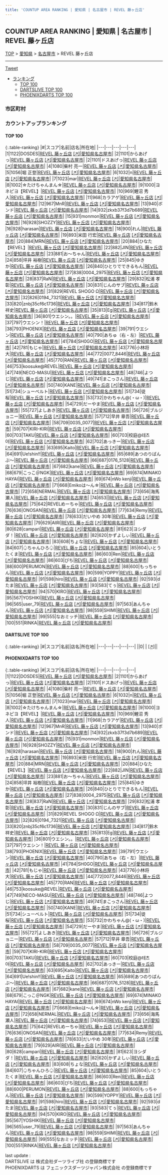 ```yaml
---
title: 'COUNTUP AREA RANKING | 愛知県 | 名古屋市 | REVEL 藤ヶ丘店'
---
```

## COUNTUP AREA RANKING | 愛知県 | 名古屋市 | REVEL 藤ヶ丘店

[TOP](/darts/rank/) > [愛知県](/darts/rank/愛知県/) > [名古屋市](/darts/rank/愛知県/名古屋市/) > REVEL 藤ヶ丘店

___

<a href="https://twitter.com/share?ref_src=twsrc%5Etfw" data-text="COUNTUP AREA RANKING | 愛知県名古屋市REVEL 藤ヶ丘店" class="twitter-share-button" data-hashtags="DARTSLIVE,PHOENIXDARTS,darts,ダーツ" data-show-count="false">Tweet</a>

* [ランキング](#カウントアップランキング)
    * [TOP 100](#top-100)
    * [DARTSLIVE TOP 100](#dartslive-top-100)
    * [PHOENIXDARTS TOP 100](#phoenixdarts-top-100)

### 市区町村

<ul>

</ul>

### カウントアップランキング

#### TOP 100



{:.table-ranking}
|#|スコア|名前|店名|所在地|
|---|---|---|---|---|
|1|1122|<span class="rank-name-pd">DOSDES</span>|<a href="/darts/rank/shops/7881.html">REVEL 藤ヶ丘店</a> <a href="https://vs.phoenixdarts.com/jp/shop/shopDetailInfo/s_7881?s_seq=7881">[↗]</a>|<a href="/darts/rank/愛知県/名古屋市">愛知県名古屋市</a>|
|2|1101|<span class="rank-name-pd">からあげっ</span>|<a href="/darts/rank/shops/7881.html">REVEL 藤ヶ丘店</a> <a href="https://vs.phoenixdarts.com/jp/shop/shopDetailInfo/s_7881?s_seq=7881">[↗]</a>|<a href="/darts/rank/愛知県/名古屋市">愛知県名古屋市</a>|
|2|1101|<span class="rank-name-pd">ドスあげっ</span>|<a href="/darts/rank/shops/7881.html">REVEL 藤ヶ丘店</a> <a href="https://vs.phoenixdarts.com/jp/shop/shopDetailInfo/s_7881?s_seq=7881">[↗]</a>|<a href="/darts/rank/愛知県/名古屋市">愛知県名古屋市</a>|
|4|1080|<span class="rank-name-pd"><span class="pro-icon-pd"></span>柴村 亮一</span>|<a href="/darts/rank/shops/7881.html">REVEL 藤ヶ丘店</a> <a href="https://vs.phoenixdarts.com/jp/shop/shopDetailInfo/s_7881?s_seq=7881">[↗]</a>|<a href="/darts/rank/愛知県/名古屋市">愛知県名古屋市</a>|
|5|1056|<span class="rank-name-pd"><span class="pro-icon-pd"></span>堀 正登</span>|<a href="/darts/rank/shops/7881.html">REVEL 藤ヶ丘店</a> <a href="https://vs.phoenixdarts.com/jp/shop/shopDetailInfo/s_7881?s_seq=7881">[↗]</a>|<a href="/darts/rank/愛知県/名古屋市">愛知県名古屋市</a>|
|6|1032|<span class="rank-name-pd">n</span>|<a href="/darts/rank/shops/7881.html">REVEL 藤ヶ丘店</a> <a href="https://vs.phoenixdarts.com/jp/shop/shopDetailInfo/s_7881?s_seq=7881">[↗]</a>|<a href="/darts/rank/愛知県/名古屋市">愛知県名古屋市</a>|
|7|1023|<span class="rank-name-pd">mar</span>|<a href="/darts/rank/shops/7881.html">REVEL 藤ヶ丘店</a> <a href="https://vs.phoenixdarts.com/jp/shop/shopDetailInfo/s_7881?s_seq=7881">[↗]</a>|<a href="/darts/rank/愛知県/名古屋市">愛知県名古屋市</a>|
|8|1002|<span class="rank-name-pd">☆たけちゃんまん☆</span>|<a href="/darts/rank/shops/7881.html">REVEL 藤ヶ丘店</a> <a href="https://vs.phoenixdarts.com/jp/shop/shopDetailInfo/s_7881?s_seq=7881">[↗]</a>|<a href="/darts/rank/愛知県/名古屋市">愛知県名古屋市</a>|
|9|1000|<span class="rank-name-pd">ヨネピヨ【REVEL】</span>|<a href="/darts/rank/shops/7881.html">REVEL 藤ヶ丘店</a> <a href="https://vs.phoenixdarts.com/jp/shop/shopDetailInfo/s_7881?s_seq=7881">[↗]</a>|<a href="/darts/rank/愛知県/名古屋市">愛知県名古屋市</a>|
|10|969|<span class="rank-name-pd">鯉沼 秀人</span>|<a href="/darts/rank/shops/7881.html">REVEL 藤ヶ丘店</a> <a href="https://vs.phoenixdarts.com/jp/shop/shopDetailInfo/s_7881?s_seq=7881">[↗]</a>|<a href="/darts/rank/愛知県/名古屋市">愛知県名古屋市</a>|
|11|968|<span class="rank-name-pd">カラアゲ</span>|<a href="/darts/rank/shops/7881.html">REVEL 藤ヶ丘店</a> <a href="https://vs.phoenixdarts.com/jp/shop/shopDetailInfo/s_7881?s_seq=7881">[↗]</a>|<a href="/darts/rank/愛知県/名古屋市">愛知県名古屋市</a>|
|12|967|<span class="rank-name-pd">MnR</span>|<a href="/darts/rank/shops/7881.html">REVEL 藤ヶ丘店</a> <a href="https://vs.phoenixdarts.com/jp/shop/shopDetailInfo/s_7881?s_seq=7881">[↗]</a>|<a href="/darts/rank/愛知県/名古屋市">愛知県名古屋市</a>|
|13|940|<span class="rank-name-pd">ボンド</span>|<a href="/darts/rank/shops/7881.html">REVEL 藤ヶ丘店</a> <a href="https://vs.phoenixdarts.com/jp/shop/shopDetailInfo/s_7881?s_seq=7881">[↗]</a>|<a href="/darts/rank/愛知県/名古屋市">愛知県名古屋市</a>|
|14|932|<span class="rank-name-pd">zkxb37f3d7b689</span>|<a href="/darts/rank/shops/7881.html">REVEL 藤ヶ丘店</a> <a href="https://vs.phoenixdarts.com/jp/shop/shopDetailInfo/s_7881?s_seq=7881">[↗]</a>|<a href="/darts/rank/愛知県/名古屋市">愛知県名古屋市</a>|
|15|931|<span class="rank-name-pd">monmon</span>|<a href="/darts/rank/shops/7881.html">REVEL 藤ヶ丘店</a> <a href="https://vs.phoenixdarts.com/jp/shop/shopDetailInfo/s_7881?s_seq=7881">[↗]</a>|<a href="/darts/rank/愛知県/名古屋市">愛知県名古屋市</a>|
|16|928|<span class="rank-name-pd">SHOZZY</span>|<a href="/darts/rank/shops/7881.html">REVEL 藤ヶ丘店</a> <a href="https://vs.phoenixdarts.com/jp/shop/shopDetailInfo/s_7881?s_seq=7881">[↗]</a>|<a href="/darts/rank/愛知県/名古屋市">愛知県名古屋市</a>|
|16|928|<span class="rank-name-pd">harasan</span>|<a href="/darts/rank/shops/7881.html">REVEL 藤ヶ丘店</a> <a href="https://vs.phoenixdarts.com/jp/shop/shopDetailInfo/s_7881?s_seq=7881">[↗]</a>|<a href="/darts/rank/愛知県/名古屋市">愛知県名古屋市</a>|
|18|900|<span class="rank-name-pd">れん</span>|<a href="/darts/rank/shops/7881.html">REVEL 藤ヶ丘店</a> <a href="https://vs.phoenixdarts.com/jp/shop/shopDetailInfo/s_7881?s_seq=7881">[↗]</a>|<a href="/darts/rank/愛知県/名古屋市">愛知県名古屋市</a>|
|19|893|<span class="rank-name-pd"><span class="pro-icon-pd"></span>米田 行宏</span>|<a href="/darts/rank/shops/7881.html">REVEL 藤ヶ丘店</a> <a href="https://vs.phoenixdarts.com/jp/shop/shopDetailInfo/s_7881?s_seq=7881">[↗]</a>|<a href="/darts/rank/愛知県/名古屋市">愛知県名古屋市</a>|
|20|884|<span class="rank-name-pd">MRN</span>|<a href="/darts/rank/shops/7881.html">REVEL 藤ヶ丘店</a> <a href="https://vs.phoenixdarts.com/jp/shop/shopDetailInfo/s_7881?s_seq=7881">[↗]</a>|<a href="/darts/rank/愛知県/名古屋市">愛知県名古屋市</a>|
|20|884|<span class="rank-name-pd">ひなた【REVEL】</span>|<a href="/darts/rank/shops/7881.html">REVEL 藤ヶ丘店</a> <a href="https://vs.phoenixdarts.com/jp/shop/shopDetailInfo/s_7881?s_seq=7881">[↗]</a>|<a href="/darts/rank/愛知県/名古屋市">愛知県名古屋市</a>|
|22|882|<span class="rank-name-pd">JIN</span>|<a href="/darts/rank/shops/7881.html">REVEL 藤ヶ丘店</a> <a href="https://vs.phoenixdarts.com/jp/shop/shopDetailInfo/s_7881?s_seq=7881">[↗]</a>|<a href="/darts/rank/愛知県/名古屋市">愛知県名古屋市</a>|
|23|881|<span class="rank-name-pd">お～ちゃん</span>|<a href="/darts/rank/shops/7881.html">REVEL 藤ヶ丘店</a> <a href="https://vs.phoenixdarts.com/jp/shop/shopDetailInfo/s_7881?s_seq=7881">[↗]</a>|<a href="/darts/rank/愛知県/名古屋市">愛知県名古屋市</a>|
|24|858|<span class="rank-name-pd"><span class="pro-icon-pd"></span>坪井 裕樹</span>|<a href="/darts/rank/shops/7881.html">REVEL 藤ヶ丘店</a> <a href="https://vs.phoenixdarts.com/jp/shop/shopDetailInfo/s_7881?s_seq=7881">[↗]</a>|<a href="/darts/rank/愛知県/名古屋市">愛知県名古屋市</a>|
|25|845|<span class="rank-name-pd">ゆきか</span>|<a href="/darts/rank/shops/7881.html">REVEL 藤ヶ丘店</a> <a href="https://vs.phoenixdarts.com/jp/shop/shopDetailInfo/s_7881?s_seq=7881">[↗]</a>|<a href="/darts/rank/愛知県/名古屋市">愛知県名古屋市</a>|
|26|840|<span class="rank-name-pd">ひとりでできるもん</span>|<a href="/darts/rank/shops/7881.html">REVEL 藤ヶ丘店</a> <a href="https://vs.phoenixdarts.com/jp/shop/shopDetailInfo/s_7881?s_seq=7881">[↗]</a>|<a href="/darts/rank/愛知県/名古屋市">愛知県名古屋市</a>|
|27|838|<span class="rank-name-pd">0004_2975</span>|<a href="/darts/rank/shops/7881.html">REVEL 藤ヶ丘店</a> <a href="https://vs.phoenixdarts.com/jp/shop/shopDetailInfo/s_7881?s_seq=7881">[↗]</a>|<a href="/darts/rank/愛知県/名古屋市">愛知県名古屋市</a>|
|28|837|<span class="rank-name-pd">RaN</span>|<a href="/darts/rank/shops/7881.html">REVEL 藤ヶ丘店</a> <a href="https://vs.phoenixdarts.com/jp/shop/shopDetailInfo/s_7881?s_seq=7881">[↗]</a>|<a href="/darts/rank/愛知県/名古屋市">愛知県名古屋市</a>|
|29|832|<span class="rank-name-pd"><span class="pro-icon-pd"></span>松浦 孝彰</span>|<a href="/darts/rank/shops/7881.html">REVEL 藤ヶ丘店</a> <a href="https://vs.phoenixdarts.com/jp/shop/shopDetailInfo/s_7881?s_seq=7881">[↗]</a>|<a href="/darts/rank/愛知県/名古屋市">愛知県名古屋市</a>|
|30|831|<span class="rank-name-pd">じんのサブ</span>|<a href="/darts/rank/shops/7881.html">REVEL 藤ヶ丘店</a> <a href="https://vs.phoenixdarts.com/jp/shop/shopDetailInfo/s_7881?s_seq=7881">[↗]</a>|<a href="/darts/rank/愛知県/名古屋市">愛知県名古屋市</a>|
|31|829|<span class="rank-name-pd">REVEL SHOGO Ω</span>|<a href="/darts/rank/shops/7881.html">REVEL 藤ヶ丘店</a> <a href="https://vs.phoenixdarts.com/jp/shop/shopDetailInfo/s_7881?s_seq=7881">[↗]</a>|<a href="/darts/rank/愛知県/名古屋市">愛知県名古屋市</a>|
|32|826|<span class="rank-name-pd">0194_7321</span>|<a href="/darts/rank/shops/7881.html">REVEL 藤ヶ丘店</a> <a href="https://vs.phoenixdarts.com/jp/shop/shopDetailInfo/s_7881?s_seq=7881">[↗]</a>|<a href="/darts/rank/愛知県/名古屋市">愛知県名古屋市</a>|
|33|820|<span class="rank-name-pd">znbj35cf6c1736</span>|<a href="/darts/rank/shops/7881.html">REVEL 藤ヶ丘店</a> <a href="https://vs.phoenixdarts.com/jp/shop/shopDetailInfo/s_7881?s_seq=7881">[↗]</a>|<a href="/darts/rank/愛知県/名古屋市">愛知県名古屋市</a>|
|34|817|<span class="rank-name-pd"><span class="pro-icon-pd"></span>鈴木 祥史</span>|<a href="/darts/rank/shops/7881.html">REVEL 藤ヶ丘店</a> <a href="https://vs.phoenixdarts.com/jp/shop/shopDetailInfo/s_7881?s_seq=7881">[↗]</a>|<a href="/darts/rank/愛知県/名古屋市">愛知県名古屋市</a>|
|35|813|<span class="rank-name-pd">Eg</span>|<a href="/darts/rank/shops/7881.html">REVEL 藤ヶ丘店</a> <a href="https://vs.phoenixdarts.com/jp/shop/shopDetailInfo/s_7881?s_seq=7881">[↗]</a>|<a href="/darts/rank/愛知県/名古屋市">愛知県名古屋市</a>|
|36|801|<span class="rank-name-pd">ウエシン。。</span>|<a href="/darts/rank/shops/7881.html">REVEL 藤ヶ丘店</a> <a href="https://vs.phoenixdarts.com/jp/shop/shopDetailInfo/s_7881?s_seq=7881">[↗]</a>|<a href="/darts/rank/愛知県/名古屋市">愛知県名古屋市</a>|
|37|797|<span class="rank-name-pd">ウエシン！</span>|<a href="/darts/rank/shops/7881.html">REVEL 藤ヶ丘店</a> <a href="https://vs.phoenixdarts.com/jp/shop/shopDetailInfo/s_7881?s_seq=7881">[↗]</a>|<a href="/darts/rank/愛知県/名古屋市">愛知県名古屋市</a>|
|38|793|<span class="rank-name-pd">PHOENIX</span>|<a href="/darts/rank/shops/7881.html">REVEL 藤ヶ丘店</a> <a href="https://vs.phoenixdarts.com/jp/shop/shopDetailInfo/s_7881?s_seq=7881">[↗]</a>|<a href="/darts/rank/愛知県/名古屋市">愛知県名古屋市</a>|
|39|791|<span class="rank-name-pd">ウエシン</span>|<a href="/darts/rank/shops/7881.html">REVEL 藤ヶ丘店</a> <a href="https://vs.phoenixdarts.com/jp/shop/shopDetailInfo/s_7881?s_seq=7881">[↗]</a>|<a href="/darts/rank/愛知県/名古屋市">愛知県名古屋市</a>|
|40|790|<span class="rank-name-pd">あちゅ（右・左）</span>|<a href="/darts/rank/shops/7881.html">REVEL 藤ヶ丘店</a> <a href="https://vs.phoenixdarts.com/jp/shop/shopDetailInfo/s_7881?s_seq=7881">[↗]</a>|<a href="/darts/rank/愛知県/名古屋市">愛知県名古屋市</a>|
|41|784|<span class="rank-name-pd">SH0GO</span>|<a href="/darts/rank/shops/7881.html">REVEL 藤ヶ丘店</a> <a href="https://vs.phoenixdarts.com/jp/shop/shopDetailInfo/s_7881?s_seq=7881">[↗]</a>|<a href="/darts/rank/愛知県/名古屋市">愛知県名古屋市</a>|
|42|781|<span class="rank-name-pd">もじゃ</span>|<a href="/darts/rank/shops/7881.html">REVEL 藤ヶ丘店</a> <a href="https://vs.phoenixdarts.com/jp/shop/shopDetailInfo/s_7881?s_seq=7881">[↗]</a>|<a href="/darts/rank/愛知県/名古屋市">愛知県名古屋市</a>|
|43|776|<span class="rank-name-pd">小林将大</span>|<a href="/darts/rank/shops/7881.html">REVEL 藤ヶ丘店</a> <a href="https://vs.phoenixdarts.com/jp/shop/shopDetailInfo/s_7881?s_seq=7881">[↗]</a>|<a href="/darts/rank/愛知県/名古屋市">愛知県名古屋市</a>|
|44|772|<span class="rank-name-pd">0077_8446</span>|<a href="/darts/rank/shops/7881.html">REVEL 藤ヶ丘店</a> <a href="https://vs.phoenixdarts.com/jp/shop/shopDetailInfo/s_7881?s_seq=7881">[↗]</a>|<a href="/darts/rank/愛知県/名古屋市">愛知県名古屋市</a>|
|45|770|<span class="rank-name-pd">RAN</span>|<a href="/darts/rank/shops/7881.html">REVEL 藤ヶ丘店</a> <a href="https://vs.phoenixdarts.com/jp/shop/shopDetailInfo/s_7881?s_seq=7881">[↗]</a>|<a href="/darts/rank/愛知県/名古屋市">愛知県名古屋市</a>|
|46|753|<span class="rank-name-pd">koosuke@REVEL</span>|<a href="/darts/rank/shops/7881.html">REVEL 藤ヶ丘店</a> <a href="https://vs.phoenixdarts.com/jp/shop/shopDetailInfo/s_7881?s_seq=7881">[↗]</a>|<a href="/darts/rank/愛知県/名古屋市">愛知県名古屋市</a>|
|47|749|<span class="rank-name-pd">NECO-MASU</span>|<a href="/darts/rank/shops/7881.html">REVEL 藤ヶ丘店</a> <a href="https://vs.phoenixdarts.com/jp/shop/shopDetailInfo/s_7881?s_seq=7881">[↗]</a>|<a href="/darts/rank/愛知県/名古屋市">愛知県名古屋市</a>|
|48|746|<span class="rank-name-pd">よつじ</span>|<a href="/darts/rank/shops/7881.html">REVEL 藤ヶ丘店</a> <a href="https://vs.phoenixdarts.com/jp/shop/shopDetailInfo/s_7881?s_seq=7881">[↗]</a>|<a href="/darts/rank/愛知県/名古屋市">愛知県名古屋市</a>|
|49|741|<span class="rank-name-pd">まこっさん</span>|<a href="/darts/rank/shops/7881.html">REVEL 藤ヶ丘店</a> <a href="https://vs.phoenixdarts.com/jp/shop/shopDetailInfo/s_7881?s_seq=7881">[↗]</a>|<a href="/darts/rank/愛知県/名古屋市">愛知県名古屋市</a>|
|50|740|<span class="rank-name-pd">KANE</span>|<a href="/darts/rank/shops/7881.html">REVEL 藤ヶ丘店</a> <a href="https://vs.phoenixdarts.com/jp/shop/shopDetailInfo/s_7881?s_seq=7881">[↗]</a>|<a href="/darts/rank/愛知県/名古屋市">愛知県名古屋市</a>|
|51|734|<span class="rank-name-pd">シューベルト</span>|<a href="/darts/rank/shops/7881.html">REVEL 藤ヶ丘店</a> <a href="https://vs.phoenixdarts.com/jp/shop/shopDetailInfo/s_7881?s_seq=7881">[↗]</a>|<a href="/darts/rank/愛知県/名古屋市">愛知県名古屋市</a>|
|51|734|<span class="rank-name-pd">徒桜</span>|<a href="/darts/rank/shops/7881.html">REVEL 藤ヶ丘店</a> <a href="https://vs.phoenixdarts.com/jp/shop/shopDetailInfo/s_7881?s_seq=7881">[↗]</a>|<a href="/darts/rank/愛知県/名古屋市">愛知県名古屋市</a>|
|53|732|<span class="rank-name-pd">かわちゃん@(・ω・)</span>|<a href="/darts/rank/shops/7881.html">REVEL 藤ヶ丘店</a> <a href="https://vs.phoenixdarts.com/jp/shop/shopDetailInfo/s_7881?s_seq=7881">[↗]</a>|<a href="/darts/rank/愛知県/名古屋市">愛知県名古屋市</a>|
|54|729|<span class="rank-name-pd">だーやま</span>|<a href="/darts/rank/shops/7881.html">REVEL 藤ヶ丘店</a> <a href="https://vs.phoenixdarts.com/jp/shop/shopDetailInfo/s_7881?s_seq=7881">[↗]</a>|<a href="/darts/rank/愛知県/名古屋市">愛知県名古屋市</a>|
|55|727|<span class="rank-name-pd">よしあき</span>|<a href="/darts/rank/shops/7881.html">REVEL 藤ヶ丘店</a> <a href="https://vs.phoenixdarts.com/jp/shop/shopDetailInfo/s_7881?s_seq=7881">[↗]</a>|<a href="/darts/rank/愛知県/名古屋市">愛知県名古屋市</a>|
|56|726|<span class="rank-name-pd">ブルジョニー</span>|<a href="/darts/rank/shops/7881.html">REVEL 藤ヶ丘店</a> <a href="https://vs.phoenixdarts.com/jp/shop/shopDetailInfo/s_7881?s_seq=7881">[↗]</a>|<a href="/darts/rank/愛知県/名古屋市">愛知県名古屋市</a>|
|57|712|<span class="rank-name-pd">早井 章吾</span>|<a href="/darts/rank/shops/7881.html">REVEL 藤ヶ丘店</a> <a href="https://vs.phoenixdarts.com/jp/shop/shopDetailInfo/s_7881?s_seq=7881">[↗]</a>|<a href="/darts/rank/愛知県/名古屋市">愛知県名古屋市</a>|
|58|709|<span class="rank-name-pd">0035_0077</span>|<a href="/darts/rank/shops/7881.html">REVEL 藤ヶ丘店</a> <a href="https://vs.phoenixdarts.com/jp/shop/shopDetailInfo/s_7881?s_seq=7881">[↗]</a>|<a href="/darts/rank/愛知県/名古屋市">愛知県名古屋市</a>|
|59|707|<span class="rank-name-pd">KIRI-KIRI</span>|<a href="/darts/rank/shops/7881.html">REVEL 藤ヶ丘店</a> <a href="https://vs.phoenixdarts.com/jp/shop/shopDetailInfo/s_7881?s_seq=7881">[↗]</a>|<a href="/darts/rank/愛知県/名古屋市">愛知県名古屋市</a>|
|60|703|<span class="rank-name-pd">TAKU</span>|<a href="/darts/rank/shops/7881.html">REVEL 藤ヶ丘店</a> <a href="https://vs.phoenixdarts.com/jp/shop/shopDetailInfo/s_7881?s_seq=7881">[↗]</a>|<a href="/darts/rank/愛知県/名古屋市">愛知県名古屋市</a>|
|60|703|<span class="rank-name-pd">校庭@테츠야</span>|<a href="/darts/rank/shops/7881.html">REVEL 藤ヶ丘店</a> <a href="https://vs.phoenixdarts.com/jp/shop/shopDetailInfo/s_7881?s_seq=7881">[↗]</a>|<a href="/darts/rank/愛知県/名古屋市">愛知県名古屋市</a>|
|62|702|<span class="rank-name-pd">あっきー</span>|<a href="/darts/rank/shops/7881.html">REVEL 藤ヶ丘店</a> <a href="https://vs.phoenixdarts.com/jp/shop/shopDetailInfo/s_7881?s_seq=7881">[↗]</a>|<a href="/darts/rank/愛知県/名古屋市">愛知県名古屋市</a>|
|63|695|<span class="rank-name-pd">Kaito</span>|<a href="/darts/rank/shops/7881.html">REVEL 藤ヶ丘店</a> <a href="https://vs.phoenixdarts.com/jp/shop/shopDetailInfo/s_7881?s_seq=7881">[↗]</a>|<a href="/darts/rank/愛知県/名古屋市">愛知県名古屋市</a>|
|64|691|<span class="rank-name-pd">Ue!shin!!</span>|<a href="/darts/rank/shops/7881.html">REVEL 藤ヶ丘店</a> <a href="https://vs.phoenixdarts.com/jp/shop/shopDetailInfo/s_7881?s_seq=7881">[↗]</a>|<a href="/darts/rank/愛知県/名古屋市">愛知県名古屋市</a>|
|65|689|<span class="rank-name-pd">あつのりばんぶ〜</span>|<a href="/darts/rank/shops/7881.html">REVEL 藤ヶ丘店</a> <a href="https://vs.phoenixdarts.com/jp/shop/shopDetailInfo/s_7881?s_seq=7881">[↗]</a>|<a href="/darts/rank/愛知県/名古屋市">愛知県名古屋市</a>|
|66|687|<span class="rank-name-pd">0176_5128</span>|<a href="/darts/rank/shops/7881.html">REVEL 藤ヶ丘店</a> <a href="https://vs.phoenixdarts.com/jp/shop/shopDetailInfo/s_7881?s_seq=7881">[↗]</a>|<a href="/darts/rank/愛知県/名古屋市">愛知県名古屋市</a>|
|67|682|<span class="rank-name-pd">kane</span>|<a href="/darts/rank/shops/7881.html">REVEL 藤ヶ丘店</a> <a href="https://vs.phoenixdarts.com/jp/shop/shopDetailInfo/s_7881?s_seq=7881">[↗]</a>|<a href="/darts/rank/愛知県/名古屋市">愛知県名古屋市</a>|
|68|679|<span class="rank-name-pd">こっこ＠NGK</span>|<a href="/darts/rank/shops/7881.html">REVEL 藤ヶ丘店</a> <a href="https://vs.phoenixdarts.com/jp/shop/shopDetailInfo/s_7881?s_seq=7881">[↗]</a>|<a href="/darts/rank/愛知県/名古屋市">愛知県名古屋市</a>|
|69|674|<span class="rank-name-pd">MINAKO HAYAI</span>|<a href="/darts/rank/shops/7881.html">REVEL 藤ヶ丘店</a> <a href="https://vs.phoenixdarts.com/jp/shop/shopDetailInfo/s_7881?s_seq=7881">[↗]</a>|<a href="/darts/rank/愛知県/名古屋市">愛知県名古屋市</a>|
|69|674|<span class="rank-name-pd">nWo kenji</span>|<a href="/darts/rank/shops/7881.html">REVEL 藤ヶ丘店</a> <a href="https://vs.phoenixdarts.com/jp/shop/shopDetailInfo/s_7881?s_seq=7881">[↗]</a>|<a href="/darts/rank/愛知県/名古屋市">愛知県名古屋市</a>|
|71|668|<span class="rank-name-pd">Emikoは～ん☆</span>|<a href="/darts/rank/shops/7881.html">REVEL 藤ヶ丘店</a> <a href="https://vs.phoenixdarts.com/jp/shop/shopDetailInfo/s_7881?s_seq=7881">[↗]</a>|<a href="/darts/rank/愛知県/名古屋市">愛知県名古屋市</a>|
|72|658|<span class="rank-name-pd">NERMAL</span>|<a href="/darts/rank/shops/7881.html">REVEL 藤ヶ丘店</a> <a href="https://vs.phoenixdarts.com/jp/shop/shopDetailInfo/s_7881?s_seq=7881">[↗]</a>|<a href="/darts/rank/愛知県/名古屋市">愛知県名古屋市</a>|
|73|656|<span class="rank-name-pd">海馬瀬人</span>|<a href="/darts/rank/shops/7881.html">REVEL 藤ヶ丘店</a> <a href="https://vs.phoenixdarts.com/jp/shop/shopDetailInfo/s_7881?s_seq=7881">[↗]</a>|<a href="/darts/rank/愛知県/名古屋市">愛知県名古屋市</a>|
|74|653|<span class="rank-name-pd"></span>|<a href="/darts/rank/shops/7881.html">REVEL 藤ヶ丘店</a> <a href="https://vs.phoenixdarts.com/jp/shop/shopDetailInfo/s_7881?s_seq=7881">[↗]</a>|<a href="/darts/rank/愛知県/名古屋市">愛知県名古屋市</a>|
|75|642|<span class="rank-name-pd">REVELめーちゃ</span>|<a href="/darts/rank/shops/7881.html">REVEL 藤ヶ丘店</a> <a href="https://vs.phoenixdarts.com/jp/shop/shopDetailInfo/s_7881?s_seq=7881">[↗]</a>|<a href="/darts/rank/愛知県/名古屋市">愛知県名古屋市</a>|
|76|636|<span class="rank-name-pd">ONOSAN</span>|<a href="/darts/rank/shops/7881.html">REVEL 藤ヶ丘店</a> <a href="https://vs.phoenixdarts.com/jp/shop/shopDetailInfo/s_7881?s_seq=7881">[↗]</a>|<a href="/darts/rank/愛知県/名古屋市">愛知県名古屋市</a>|
|77|634|<span class="rank-name-pd">Remy</span>|<a href="/darts/rank/shops/7881.html">REVEL 藤ヶ丘店</a> <a href="https://vs.phoenixdarts.com/jp/shop/shopDetailInfo/s_7881?s_seq=7881">[↗]</a>|<a href="/darts/rank/愛知県/名古屋市">愛知県名古屋市</a>|
|78|633|<span class="rank-name-pd">だいやめ 30年</span>|<a href="/darts/rank/shops/7881.html">REVEL 藤ヶ丘店</a> <a href="https://vs.phoenixdarts.com/jp/shop/shopDetailInfo/s_7881?s_seq=7881">[↗]</a>|<a href="/darts/rank/愛知県/名古屋市">愛知県名古屋市</a>|
|79|629|<span class="rank-name-pd">АIЯI</span>|<a href="/darts/rank/shops/7881.html">REVEL 藤ヶ丘店</a> <a href="https://vs.phoenixdarts.com/jp/shop/shopDetailInfo/s_7881?s_seq=7881">[↗]</a>|<a href="/darts/rank/愛知県/名古屋市">愛知県名古屋市</a>|
|80|628|<span class="rank-name-pd">campari</span>|<a href="/darts/rank/shops/7881.html">REVEL 藤ヶ丘店</a> <a href="https://vs.phoenixdarts.com/jp/shop/shopDetailInfo/s_7881?s_seq=7881">[↗]</a>|<a href="/darts/rank/愛知県/名古屋市">愛知県名古屋市</a>|
|81|623|<span class="rank-name-pd">ヨシダダ！</span>|<a href="/darts/rank/shops/7881.html">REVEL 藤ヶ丘店</a> <a href="https://vs.phoenixdarts.com/jp/shop/shopDetailInfo/s_7881?s_seq=7881">[↗]</a>|<a href="/darts/rank/愛知県/名古屋市">愛知県名古屋市</a>|
|82|620|<span class="rank-name-pd">かずよしぃ</span>|<a href="/darts/rank/shops/7881.html">REVEL 藤ヶ丘店</a> <a href="https://vs.phoenixdarts.com/jp/shop/shopDetailInfo/s_7881?s_seq=7881">[↗]</a>|<a href="/darts/rank/愛知県/名古屋市">愛知県名古屋市</a>|
|83|608|<span class="rank-name-pd">ちょな</span>|<a href="/darts/rank/shops/7881.html">REVEL 藤ヶ丘店</a> <a href="https://vs.phoenixdarts.com/jp/shop/shopDetailInfo/s_7881?s_seq=7881">[↗]</a>|<a href="/darts/rank/愛知県/名古屋市">愛知県名古屋市</a>|
|84|607|<span class="rank-name-pd">♤ちゃんひろ♤</span>|<a href="/darts/rank/shops/7881.html">REVEL 藤ヶ丘店</a> <a href="https://vs.phoenixdarts.com/jp/shop/shopDetailInfo/s_7881?s_seq=7881">[↗]</a>|<a href="/darts/rank/愛知県/名古屋市">愛知県名古屋市</a>|
|85|604|<span class="rank-name-pd">いとう たくま</span>|<a href="/darts/rank/shops/7881.html">REVEL 藤ヶ丘店</a> <a href="https://vs.phoenixdarts.com/jp/shop/shopDetailInfo/s_7881?s_seq=7881">[↗]</a>|<a href="/darts/rank/愛知県/名古屋市">愛知県名古屋市</a>|
|86|603|<span class="rank-name-pd">Ren</span>|<a href="/darts/rank/shops/7881.html">REVEL 藤ヶ丘店</a> <a href="https://vs.phoenixdarts.com/jp/shop/shopDetailInfo/s_7881?s_seq=7881">[↗]</a>|<a href="/darts/rank/愛知県/名古屋市">愛知県名古屋市</a>|
|86|603|<span class="rank-name-pd">ぴち</span>|<a href="/darts/rank/shops/7881.html">REVEL 藤ヶ丘店</a> <a href="https://vs.phoenixdarts.com/jp/shop/shopDetailInfo/s_7881?s_seq=7881">[↗]</a>|<a href="/darts/rank/愛知県/名古屋市">愛知県名古屋市</a>|
|88|600|<span class="rank-name-pd">PERUMON</span>|<a href="/darts/rank/shops/7881.html">REVEL 藤ヶ丘店</a> <a href="https://vs.phoenixdarts.com/jp/shop/shopDetailInfo/s_7881?s_seq=7881">[↗]</a>|<a href="/darts/rank/愛知県/名古屋市">愛知県名古屋市</a>|
|88|600|<span class="rank-name-pd">もっちゃん</span>|<a href="/darts/rank/shops/7881.html">REVEL 藤ヶ丘店</a> <a href="https://vs.phoenixdarts.com/jp/shop/shopDetailInfo/s_7881?s_seq=7881">[↗]</a>|<a href="/darts/rank/愛知県/名古屋市">愛知県名古屋市</a>|
|90|599|<span class="rank-name-pd">YOPPY</span>|<a href="/darts/rank/shops/7881.html">REVEL 藤ヶ丘店</a> <a href="https://vs.phoenixdarts.com/jp/shop/shopDetailInfo/s_7881?s_seq=7881">[↗]</a>|<a href="/darts/rank/愛知県/名古屋市">愛知県名古屋市</a>|
|91|598|<span class="rank-name-pd">hiro</span>|<a href="/darts/rank/shops/7881.html">REVEL 藤ヶ丘店</a> <a href="https://vs.phoenixdarts.com/jp/shop/shopDetailInfo/s_7881?s_seq=7881">[↗]</a>|<a href="/darts/rank/愛知県/名古屋市">愛知県名古屋市</a>|
|92|593|<span class="rank-name-pd">dたま</span>|<a href="/darts/rank/shops/7881.html">REVEL 藤ヶ丘店</a> <a href="https://vs.phoenixdarts.com/jp/shop/shopDetailInfo/s_7881?s_seq=7881">[↗]</a>|<a href="/darts/rank/愛知県/名古屋市">愛知県名古屋市</a>|
|93|583|<span class="rank-name-pd">てぅ</span>|<a href="/darts/rank/shops/7881.html">REVEL 藤ヶ丘店</a> <a href="https://vs.phoenixdarts.com/jp/shop/shopDetailInfo/s_7881?s_seq=7881">[↗]</a>|<a href="/darts/rank/愛知県/名古屋市">愛知県名古屋市</a>|
|94|570|<span class="rank-name-pd">KIRO</span>|<a href="/darts/rank/shops/7881.html">REVEL 藤ヶ丘店</a> <a href="https://vs.phoenixdarts.com/jp/shop/shopDetailInfo/s_7881?s_seq=7881">[↗]</a>|<a href="/darts/rank/愛知県/名古屋市">愛知県名古屋市</a>|
|95|567|<span class="rank-name-pd">YOSHIKI</span>|<a href="/darts/rank/shops/7881.html">REVEL 藤ヶ丘店</a> <a href="https://vs.phoenixdarts.com/jp/shop/shopDetailInfo/s_7881?s_seq=7881">[↗]</a>|<a href="/darts/rank/愛知県/名古屋市">愛知県名古屋市</a>|
|96|565|<span class="rank-name-pd">user_79</span>|<a href="/darts/rank/shops/7881.html">REVEL 藤ヶ丘店</a> <a href="https://vs.phoenixdarts.com/jp/shop/shopDetailInfo/s_7881?s_seq=7881">[↗]</a>|<a href="/darts/rank/愛知県/名古屋市">愛知県名古屋市</a>|
|97|563|<span class="rank-name-pd">あんちゃん</span>|<a href="/darts/rank/shops/7881.html">REVEL 藤ヶ丘店</a> <a href="https://vs.phoenixdarts.com/jp/shop/shopDetailInfo/s_7881?s_seq=7881">[↗]</a>|<a href="/darts/rank/愛知県/名古屋市">愛知県名古屋市</a>|
|98|559|<span class="rank-name-pd">SHIMI</span>|<a href="/darts/rank/shops/7881.html">REVEL 藤ヶ丘店</a> <a href="https://vs.phoenixdarts.com/jp/shop/shopDetailInfo/s_7881?s_seq=7881">[↗]</a>|<a href="/darts/rank/愛知県/名古屋市">愛知県名古屋市</a>|
|99|555|<span class="rank-name-pd">なおミッチ</span>|<a href="/darts/rank/shops/7881.html">REVEL 藤ヶ丘店</a> <a href="https://vs.phoenixdarts.com/jp/shop/shopDetailInfo/s_7881?s_seq=7881">[↗]</a>|<a href="/darts/rank/愛知県/名古屋市">愛知県名古屋市</a>|
|100|551|<span class="rank-name-pd">RINKA</span>|<a href="/darts/rank/shops/7881.html">REVEL 藤ヶ丘店</a> <a href="https://vs.phoenixdarts.com/jp/shop/shopDetailInfo/s_7881?s_seq=7881">[↗]</a>|<a href="/darts/rank/愛知県/名古屋市">愛知県名古屋市</a>|


#### DARTSLIVE TOP 100



{:.table-ranking}
|#|スコア|名前|店名|所在地|
|---|---|---|---|---|
||0|<span class="rank-name-dl"> </span>|<a href="/darts/rank/shops/.html"></a> <a href="">[↗]</a>|<a href="/darts/rank//"></a>|


#### PHOENIXDARTS TOP 100



{:.table-ranking}
|#|スコア|名前|店名|所在地|
|---|---|---|---|---|
|1|1122|<span class="rank-name-pd">DOSDES</span>|<a href="/darts/rank/shops/7881.html">REVEL 藤ヶ丘店</a> <a href="https://vs.phoenixdarts.com/jp/shop/shopDetailInfo/s_7881?s_seq=7881">[↗]</a>|<a href="/darts/rank/愛知県/名古屋市">愛知県名古屋市</a>|
|2|1101|<span class="rank-name-pd">からあげっ</span>|<a href="/darts/rank/shops/7881.html">REVEL 藤ヶ丘店</a> <a href="https://vs.phoenixdarts.com/jp/shop/shopDetailInfo/s_7881?s_seq=7881">[↗]</a>|<a href="/darts/rank/愛知県/名古屋市">愛知県名古屋市</a>|
|2|1101|<span class="rank-name-pd">ドスあげっ</span>|<a href="/darts/rank/shops/7881.html">REVEL 藤ヶ丘店</a> <a href="https://vs.phoenixdarts.com/jp/shop/shopDetailInfo/s_7881?s_seq=7881">[↗]</a>|<a href="/darts/rank/愛知県/名古屋市">愛知県名古屋市</a>|
|4|1080|<span class="rank-name-pd"><span class="pro-icon-pd"></span>柴村 亮一</span>|<a href="/darts/rank/shops/7881.html">REVEL 藤ヶ丘店</a> <a href="https://vs.phoenixdarts.com/jp/shop/shopDetailInfo/s_7881?s_seq=7881">[↗]</a>|<a href="/darts/rank/愛知県/名古屋市">愛知県名古屋市</a>|
|5|1056|<span class="rank-name-pd"><span class="pro-icon-pd"></span>堀 正登</span>|<a href="/darts/rank/shops/7881.html">REVEL 藤ヶ丘店</a> <a href="https://vs.phoenixdarts.com/jp/shop/shopDetailInfo/s_7881?s_seq=7881">[↗]</a>|<a href="/darts/rank/愛知県/名古屋市">愛知県名古屋市</a>|
|6|1032|<span class="rank-name-pd">n</span>|<a href="/darts/rank/shops/7881.html">REVEL 藤ヶ丘店</a> <a href="https://vs.phoenixdarts.com/jp/shop/shopDetailInfo/s_7881?s_seq=7881">[↗]</a>|<a href="/darts/rank/愛知県/名古屋市">愛知県名古屋市</a>|
|7|1023|<span class="rank-name-pd">mar</span>|<a href="/darts/rank/shops/7881.html">REVEL 藤ヶ丘店</a> <a href="https://vs.phoenixdarts.com/jp/shop/shopDetailInfo/s_7881?s_seq=7881">[↗]</a>|<a href="/darts/rank/愛知県/名古屋市">愛知県名古屋市</a>|
|8|1002|<span class="rank-name-pd">☆たけちゃんまん☆</span>|<a href="/darts/rank/shops/7881.html">REVEL 藤ヶ丘店</a> <a href="https://vs.phoenixdarts.com/jp/shop/shopDetailInfo/s_7881?s_seq=7881">[↗]</a>|<a href="/darts/rank/愛知県/名古屋市">愛知県名古屋市</a>|
|9|1000|<span class="rank-name-pd">ヨネピヨ【REVEL】</span>|<a href="/darts/rank/shops/7881.html">REVEL 藤ヶ丘店</a> <a href="https://vs.phoenixdarts.com/jp/shop/shopDetailInfo/s_7881?s_seq=7881">[↗]</a>|<a href="/darts/rank/愛知県/名古屋市">愛知県名古屋市</a>|
|10|969|<span class="rank-name-pd">鯉沼 秀人</span>|<a href="/darts/rank/shops/7881.html">REVEL 藤ヶ丘店</a> <a href="https://vs.phoenixdarts.com/jp/shop/shopDetailInfo/s_7881?s_seq=7881">[↗]</a>|<a href="/darts/rank/愛知県/名古屋市">愛知県名古屋市</a>|
|11|968|<span class="rank-name-pd">カラアゲ</span>|<a href="/darts/rank/shops/7881.html">REVEL 藤ヶ丘店</a> <a href="https://vs.phoenixdarts.com/jp/shop/shopDetailInfo/s_7881?s_seq=7881">[↗]</a>|<a href="/darts/rank/愛知県/名古屋市">愛知県名古屋市</a>|
|12|967|<span class="rank-name-pd">MnR</span>|<a href="/darts/rank/shops/7881.html">REVEL 藤ヶ丘店</a> <a href="https://vs.phoenixdarts.com/jp/shop/shopDetailInfo/s_7881?s_seq=7881">[↗]</a>|<a href="/darts/rank/愛知県/名古屋市">愛知県名古屋市</a>|
|13|940|<span class="rank-name-pd">ボンド</span>|<a href="/darts/rank/shops/7881.html">REVEL 藤ヶ丘店</a> <a href="https://vs.phoenixdarts.com/jp/shop/shopDetailInfo/s_7881?s_seq=7881">[↗]</a>|<a href="/darts/rank/愛知県/名古屋市">愛知県名古屋市</a>|
|14|932|<span class="rank-name-pd">zkxb37f3d7b689</span>|<a href="/darts/rank/shops/7881.html">REVEL 藤ヶ丘店</a> <a href="https://vs.phoenixdarts.com/jp/shop/shopDetailInfo/s_7881?s_seq=7881">[↗]</a>|<a href="/darts/rank/愛知県/名古屋市">愛知県名古屋市</a>|
|15|931|<span class="rank-name-pd">monmon</span>|<a href="/darts/rank/shops/7881.html">REVEL 藤ヶ丘店</a> <a href="https://vs.phoenixdarts.com/jp/shop/shopDetailInfo/s_7881?s_seq=7881">[↗]</a>|<a href="/darts/rank/愛知県/名古屋市">愛知県名古屋市</a>|
|16|928|<span class="rank-name-pd">SHOZZY</span>|<a href="/darts/rank/shops/7881.html">REVEL 藤ヶ丘店</a> <a href="https://vs.phoenixdarts.com/jp/shop/shopDetailInfo/s_7881?s_seq=7881">[↗]</a>|<a href="/darts/rank/愛知県/名古屋市">愛知県名古屋市</a>|
|16|928|<span class="rank-name-pd">harasan</span>|<a href="/darts/rank/shops/7881.html">REVEL 藤ヶ丘店</a> <a href="https://vs.phoenixdarts.com/jp/shop/shopDetailInfo/s_7881?s_seq=7881">[↗]</a>|<a href="/darts/rank/愛知県/名古屋市">愛知県名古屋市</a>|
|18|900|<span class="rank-name-pd">れん</span>|<a href="/darts/rank/shops/7881.html">REVEL 藤ヶ丘店</a> <a href="https://vs.phoenixdarts.com/jp/shop/shopDetailInfo/s_7881?s_seq=7881">[↗]</a>|<a href="/darts/rank/愛知県/名古屋市">愛知県名古屋市</a>|
|19|893|<span class="rank-name-pd"><span class="pro-icon-pd"></span>米田 行宏</span>|<a href="/darts/rank/shops/7881.html">REVEL 藤ヶ丘店</a> <a href="https://vs.phoenixdarts.com/jp/shop/shopDetailInfo/s_7881?s_seq=7881">[↗]</a>|<a href="/darts/rank/愛知県/名古屋市">愛知県名古屋市</a>|
|20|884|<span class="rank-name-pd">MRN</span>|<a href="/darts/rank/shops/7881.html">REVEL 藤ヶ丘店</a> <a href="https://vs.phoenixdarts.com/jp/shop/shopDetailInfo/s_7881?s_seq=7881">[↗]</a>|<a href="/darts/rank/愛知県/名古屋市">愛知県名古屋市</a>|
|20|884|<span class="rank-name-pd">ひなた【REVEL】</span>|<a href="/darts/rank/shops/7881.html">REVEL 藤ヶ丘店</a> <a href="https://vs.phoenixdarts.com/jp/shop/shopDetailInfo/s_7881?s_seq=7881">[↗]</a>|<a href="/darts/rank/愛知県/名古屋市">愛知県名古屋市</a>|
|22|882|<span class="rank-name-pd">JIN</span>|<a href="/darts/rank/shops/7881.html">REVEL 藤ヶ丘店</a> <a href="https://vs.phoenixdarts.com/jp/shop/shopDetailInfo/s_7881?s_seq=7881">[↗]</a>|<a href="/darts/rank/愛知県/名古屋市">愛知県名古屋市</a>|
|23|881|<span class="rank-name-pd">お～ちゃん</span>|<a href="/darts/rank/shops/7881.html">REVEL 藤ヶ丘店</a> <a href="https://vs.phoenixdarts.com/jp/shop/shopDetailInfo/s_7881?s_seq=7881">[↗]</a>|<a href="/darts/rank/愛知県/名古屋市">愛知県名古屋市</a>|
|24|858|<span class="rank-name-pd"><span class="pro-icon-pd"></span>坪井 裕樹</span>|<a href="/darts/rank/shops/7881.html">REVEL 藤ヶ丘店</a> <a href="https://vs.phoenixdarts.com/jp/shop/shopDetailInfo/s_7881?s_seq=7881">[↗]</a>|<a href="/darts/rank/愛知県/名古屋市">愛知県名古屋市</a>|
|25|845|<span class="rank-name-pd">ゆきか</span>|<a href="/darts/rank/shops/7881.html">REVEL 藤ヶ丘店</a> <a href="https://vs.phoenixdarts.com/jp/shop/shopDetailInfo/s_7881?s_seq=7881">[↗]</a>|<a href="/darts/rank/愛知県/名古屋市">愛知県名古屋市</a>|
|26|840|<span class="rank-name-pd">ひとりでできるもん</span>|<a href="/darts/rank/shops/7881.html">REVEL 藤ヶ丘店</a> <a href="https://vs.phoenixdarts.com/jp/shop/shopDetailInfo/s_7881?s_seq=7881">[↗]</a>|<a href="/darts/rank/愛知県/名古屋市">愛知県名古屋市</a>|
|27|838|<span class="rank-name-pd">0004_2975</span>|<a href="/darts/rank/shops/7881.html">REVEL 藤ヶ丘店</a> <a href="https://vs.phoenixdarts.com/jp/shop/shopDetailInfo/s_7881?s_seq=7881">[↗]</a>|<a href="/darts/rank/愛知県/名古屋市">愛知県名古屋市</a>|
|28|837|<span class="rank-name-pd">RaN</span>|<a href="/darts/rank/shops/7881.html">REVEL 藤ヶ丘店</a> <a href="https://vs.phoenixdarts.com/jp/shop/shopDetailInfo/s_7881?s_seq=7881">[↗]</a>|<a href="/darts/rank/愛知県/名古屋市">愛知県名古屋市</a>|
|29|832|<span class="rank-name-pd"><span class="pro-icon-pd"></span>松浦 孝彰</span>|<a href="/darts/rank/shops/7881.html">REVEL 藤ヶ丘店</a> <a href="https://vs.phoenixdarts.com/jp/shop/shopDetailInfo/s_7881?s_seq=7881">[↗]</a>|<a href="/darts/rank/愛知県/名古屋市">愛知県名古屋市</a>|
|30|831|<span class="rank-name-pd">じんのサブ</span>|<a href="/darts/rank/shops/7881.html">REVEL 藤ヶ丘店</a> <a href="https://vs.phoenixdarts.com/jp/shop/shopDetailInfo/s_7881?s_seq=7881">[↗]</a>|<a href="/darts/rank/愛知県/名古屋市">愛知県名古屋市</a>|
|31|829|<span class="rank-name-pd">REVEL SHOGO Ω</span>|<a href="/darts/rank/shops/7881.html">REVEL 藤ヶ丘店</a> <a href="https://vs.phoenixdarts.com/jp/shop/shopDetailInfo/s_7881?s_seq=7881">[↗]</a>|<a href="/darts/rank/愛知県/名古屋市">愛知県名古屋市</a>|
|32|826|<span class="rank-name-pd">0194_7321</span>|<a href="/darts/rank/shops/7881.html">REVEL 藤ヶ丘店</a> <a href="https://vs.phoenixdarts.com/jp/shop/shopDetailInfo/s_7881?s_seq=7881">[↗]</a>|<a href="/darts/rank/愛知県/名古屋市">愛知県名古屋市</a>|
|33|820|<span class="rank-name-pd">znbj35cf6c1736</span>|<a href="/darts/rank/shops/7881.html">REVEL 藤ヶ丘店</a> <a href="https://vs.phoenixdarts.com/jp/shop/shopDetailInfo/s_7881?s_seq=7881">[↗]</a>|<a href="/darts/rank/愛知県/名古屋市">愛知県名古屋市</a>|
|34|817|<span class="rank-name-pd"><span class="pro-icon-pd"></span>鈴木 祥史</span>|<a href="/darts/rank/shops/7881.html">REVEL 藤ヶ丘店</a> <a href="https://vs.phoenixdarts.com/jp/shop/shopDetailInfo/s_7881?s_seq=7881">[↗]</a>|<a href="/darts/rank/愛知県/名古屋市">愛知県名古屋市</a>|
|35|813|<span class="rank-name-pd">Eg</span>|<a href="/darts/rank/shops/7881.html">REVEL 藤ヶ丘店</a> <a href="https://vs.phoenixdarts.com/jp/shop/shopDetailInfo/s_7881?s_seq=7881">[↗]</a>|<a href="/darts/rank/愛知県/名古屋市">愛知県名古屋市</a>|
|36|801|<span class="rank-name-pd">ウエシン。。</span>|<a href="/darts/rank/shops/7881.html">REVEL 藤ヶ丘店</a> <a href="https://vs.phoenixdarts.com/jp/shop/shopDetailInfo/s_7881?s_seq=7881">[↗]</a>|<a href="/darts/rank/愛知県/名古屋市">愛知県名古屋市</a>|
|37|797|<span class="rank-name-pd">ウエシン！</span>|<a href="/darts/rank/shops/7881.html">REVEL 藤ヶ丘店</a> <a href="https://vs.phoenixdarts.com/jp/shop/shopDetailInfo/s_7881?s_seq=7881">[↗]</a>|<a href="/darts/rank/愛知県/名古屋市">愛知県名古屋市</a>|
|38|793|<span class="rank-name-pd">PHOENIX</span>|<a href="/darts/rank/shops/7881.html">REVEL 藤ヶ丘店</a> <a href="https://vs.phoenixdarts.com/jp/shop/shopDetailInfo/s_7881?s_seq=7881">[↗]</a>|<a href="/darts/rank/愛知県/名古屋市">愛知県名古屋市</a>|
|39|791|<span class="rank-name-pd">ウエシン</span>|<a href="/darts/rank/shops/7881.html">REVEL 藤ヶ丘店</a> <a href="https://vs.phoenixdarts.com/jp/shop/shopDetailInfo/s_7881?s_seq=7881">[↗]</a>|<a href="/darts/rank/愛知県/名古屋市">愛知県名古屋市</a>|
|40|790|<span class="rank-name-pd">あちゅ（右・左）</span>|<a href="/darts/rank/shops/7881.html">REVEL 藤ヶ丘店</a> <a href="https://vs.phoenixdarts.com/jp/shop/shopDetailInfo/s_7881?s_seq=7881">[↗]</a>|<a href="/darts/rank/愛知県/名古屋市">愛知県名古屋市</a>|
|41|784|<span class="rank-name-pd">SH0GO</span>|<a href="/darts/rank/shops/7881.html">REVEL 藤ヶ丘店</a> <a href="https://vs.phoenixdarts.com/jp/shop/shopDetailInfo/s_7881?s_seq=7881">[↗]</a>|<a href="/darts/rank/愛知県/名古屋市">愛知県名古屋市</a>|
|42|781|<span class="rank-name-pd">もじゃ</span>|<a href="/darts/rank/shops/7881.html">REVEL 藤ヶ丘店</a> <a href="https://vs.phoenixdarts.com/jp/shop/shopDetailInfo/s_7881?s_seq=7881">[↗]</a>|<a href="/darts/rank/愛知県/名古屋市">愛知県名古屋市</a>|
|43|776|<span class="rank-name-pd">小林将大</span>|<a href="/darts/rank/shops/7881.html">REVEL 藤ヶ丘店</a> <a href="https://vs.phoenixdarts.com/jp/shop/shopDetailInfo/s_7881?s_seq=7881">[↗]</a>|<a href="/darts/rank/愛知県/名古屋市">愛知県名古屋市</a>|
|44|772|<span class="rank-name-pd">0077_8446</span>|<a href="/darts/rank/shops/7881.html">REVEL 藤ヶ丘店</a> <a href="https://vs.phoenixdarts.com/jp/shop/shopDetailInfo/s_7881?s_seq=7881">[↗]</a>|<a href="/darts/rank/愛知県/名古屋市">愛知県名古屋市</a>|
|45|770|<span class="rank-name-pd">RAN</span>|<a href="/darts/rank/shops/7881.html">REVEL 藤ヶ丘店</a> <a href="https://vs.phoenixdarts.com/jp/shop/shopDetailInfo/s_7881?s_seq=7881">[↗]</a>|<a href="/darts/rank/愛知県/名古屋市">愛知県名古屋市</a>|
|46|753|<span class="rank-name-pd">koosuke@REVEL</span>|<a href="/darts/rank/shops/7881.html">REVEL 藤ヶ丘店</a> <a href="https://vs.phoenixdarts.com/jp/shop/shopDetailInfo/s_7881?s_seq=7881">[↗]</a>|<a href="/darts/rank/愛知県/名古屋市">愛知県名古屋市</a>|
|47|749|<span class="rank-name-pd">NECO-MASU</span>|<a href="/darts/rank/shops/7881.html">REVEL 藤ヶ丘店</a> <a href="https://vs.phoenixdarts.com/jp/shop/shopDetailInfo/s_7881?s_seq=7881">[↗]</a>|<a href="/darts/rank/愛知県/名古屋市">愛知県名古屋市</a>|
|48|746|<span class="rank-name-pd">よつじ</span>|<a href="/darts/rank/shops/7881.html">REVEL 藤ヶ丘店</a> <a href="https://vs.phoenixdarts.com/jp/shop/shopDetailInfo/s_7881?s_seq=7881">[↗]</a>|<a href="/darts/rank/愛知県/名古屋市">愛知県名古屋市</a>|
|49|741|<span class="rank-name-pd">まこっさん</span>|<a href="/darts/rank/shops/7881.html">REVEL 藤ヶ丘店</a> <a href="https://vs.phoenixdarts.com/jp/shop/shopDetailInfo/s_7881?s_seq=7881">[↗]</a>|<a href="/darts/rank/愛知県/名古屋市">愛知県名古屋市</a>|
|50|740|<span class="rank-name-pd">KANE</span>|<a href="/darts/rank/shops/7881.html">REVEL 藤ヶ丘店</a> <a href="https://vs.phoenixdarts.com/jp/shop/shopDetailInfo/s_7881?s_seq=7881">[↗]</a>|<a href="/darts/rank/愛知県/名古屋市">愛知県名古屋市</a>|
|51|734|<span class="rank-name-pd">シューベルト</span>|<a href="/darts/rank/shops/7881.html">REVEL 藤ヶ丘店</a> <a href="https://vs.phoenixdarts.com/jp/shop/shopDetailInfo/s_7881?s_seq=7881">[↗]</a>|<a href="/darts/rank/愛知県/名古屋市">愛知県名古屋市</a>|
|51|734|<span class="rank-name-pd">徒桜</span>|<a href="/darts/rank/shops/7881.html">REVEL 藤ヶ丘店</a> <a href="https://vs.phoenixdarts.com/jp/shop/shopDetailInfo/s_7881?s_seq=7881">[↗]</a>|<a href="/darts/rank/愛知県/名古屋市">愛知県名古屋市</a>|
|53|732|<span class="rank-name-pd">かわちゃん@(・ω・)</span>|<a href="/darts/rank/shops/7881.html">REVEL 藤ヶ丘店</a> <a href="https://vs.phoenixdarts.com/jp/shop/shopDetailInfo/s_7881?s_seq=7881">[↗]</a>|<a href="/darts/rank/愛知県/名古屋市">愛知県名古屋市</a>|
|54|729|<span class="rank-name-pd">だーやま</span>|<a href="/darts/rank/shops/7881.html">REVEL 藤ヶ丘店</a> <a href="https://vs.phoenixdarts.com/jp/shop/shopDetailInfo/s_7881?s_seq=7881">[↗]</a>|<a href="/darts/rank/愛知県/名古屋市">愛知県名古屋市</a>|
|55|727|<span class="rank-name-pd">よしあき</span>|<a href="/darts/rank/shops/7881.html">REVEL 藤ヶ丘店</a> <a href="https://vs.phoenixdarts.com/jp/shop/shopDetailInfo/s_7881?s_seq=7881">[↗]</a>|<a href="/darts/rank/愛知県/名古屋市">愛知県名古屋市</a>|
|56|726|<span class="rank-name-pd">ブルジョニー</span>|<a href="/darts/rank/shops/7881.html">REVEL 藤ヶ丘店</a> <a href="https://vs.phoenixdarts.com/jp/shop/shopDetailInfo/s_7881?s_seq=7881">[↗]</a>|<a href="/darts/rank/愛知県/名古屋市">愛知県名古屋市</a>|
|57|712|<span class="rank-name-pd">早井 章吾</span>|<a href="/darts/rank/shops/7881.html">REVEL 藤ヶ丘店</a> <a href="https://vs.phoenixdarts.com/jp/shop/shopDetailInfo/s_7881?s_seq=7881">[↗]</a>|<a href="/darts/rank/愛知県/名古屋市">愛知県名古屋市</a>|
|58|709|<span class="rank-name-pd">0035_0077</span>|<a href="/darts/rank/shops/7881.html">REVEL 藤ヶ丘店</a> <a href="https://vs.phoenixdarts.com/jp/shop/shopDetailInfo/s_7881?s_seq=7881">[↗]</a>|<a href="/darts/rank/愛知県/名古屋市">愛知県名古屋市</a>|
|59|707|<span class="rank-name-pd">KIRI-KIRI</span>|<a href="/darts/rank/shops/7881.html">REVEL 藤ヶ丘店</a> <a href="https://vs.phoenixdarts.com/jp/shop/shopDetailInfo/s_7881?s_seq=7881">[↗]</a>|<a href="/darts/rank/愛知県/名古屋市">愛知県名古屋市</a>|
|60|703|<span class="rank-name-pd">TAKU</span>|<a href="/darts/rank/shops/7881.html">REVEL 藤ヶ丘店</a> <a href="https://vs.phoenixdarts.com/jp/shop/shopDetailInfo/s_7881?s_seq=7881">[↗]</a>|<a href="/darts/rank/愛知県/名古屋市">愛知県名古屋市</a>|
|60|703|<span class="rank-name-pd">校庭@테츠야</span>|<a href="/darts/rank/shops/7881.html">REVEL 藤ヶ丘店</a> <a href="https://vs.phoenixdarts.com/jp/shop/shopDetailInfo/s_7881?s_seq=7881">[↗]</a>|<a href="/darts/rank/愛知県/名古屋市">愛知県名古屋市</a>|
|62|702|<span class="rank-name-pd">あっきー</span>|<a href="/darts/rank/shops/7881.html">REVEL 藤ヶ丘店</a> <a href="https://vs.phoenixdarts.com/jp/shop/shopDetailInfo/s_7881?s_seq=7881">[↗]</a>|<a href="/darts/rank/愛知県/名古屋市">愛知県名古屋市</a>|
|63|695|<span class="rank-name-pd">Kaito</span>|<a href="/darts/rank/shops/7881.html">REVEL 藤ヶ丘店</a> <a href="https://vs.phoenixdarts.com/jp/shop/shopDetailInfo/s_7881?s_seq=7881">[↗]</a>|<a href="/darts/rank/愛知県/名古屋市">愛知県名古屋市</a>|
|64|691|<span class="rank-name-pd">Ue!shin!!</span>|<a href="/darts/rank/shops/7881.html">REVEL 藤ヶ丘店</a> <a href="https://vs.phoenixdarts.com/jp/shop/shopDetailInfo/s_7881?s_seq=7881">[↗]</a>|<a href="/darts/rank/愛知県/名古屋市">愛知県名古屋市</a>|
|65|689|<span class="rank-name-pd">あつのりばんぶ〜</span>|<a href="/darts/rank/shops/7881.html">REVEL 藤ヶ丘店</a> <a href="https://vs.phoenixdarts.com/jp/shop/shopDetailInfo/s_7881?s_seq=7881">[↗]</a>|<a href="/darts/rank/愛知県/名古屋市">愛知県名古屋市</a>|
|66|687|<span class="rank-name-pd">0176_5128</span>|<a href="/darts/rank/shops/7881.html">REVEL 藤ヶ丘店</a> <a href="https://vs.phoenixdarts.com/jp/shop/shopDetailInfo/s_7881?s_seq=7881">[↗]</a>|<a href="/darts/rank/愛知県/名古屋市">愛知県名古屋市</a>|
|67|682|<span class="rank-name-pd">kane</span>|<a href="/darts/rank/shops/7881.html">REVEL 藤ヶ丘店</a> <a href="https://vs.phoenixdarts.com/jp/shop/shopDetailInfo/s_7881?s_seq=7881">[↗]</a>|<a href="/darts/rank/愛知県/名古屋市">愛知県名古屋市</a>|
|68|679|<span class="rank-name-pd">こっこ＠NGK</span>|<a href="/darts/rank/shops/7881.html">REVEL 藤ヶ丘店</a> <a href="https://vs.phoenixdarts.com/jp/shop/shopDetailInfo/s_7881?s_seq=7881">[↗]</a>|<a href="/darts/rank/愛知県/名古屋市">愛知県名古屋市</a>|
|69|674|<span class="rank-name-pd">MINAKO HAYAI</span>|<a href="/darts/rank/shops/7881.html">REVEL 藤ヶ丘店</a> <a href="https://vs.phoenixdarts.com/jp/shop/shopDetailInfo/s_7881?s_seq=7881">[↗]</a>|<a href="/darts/rank/愛知県/名古屋市">愛知県名古屋市</a>|
|69|674|<span class="rank-name-pd">nWo kenji</span>|<a href="/darts/rank/shops/7881.html">REVEL 藤ヶ丘店</a> <a href="https://vs.phoenixdarts.com/jp/shop/shopDetailInfo/s_7881?s_seq=7881">[↗]</a>|<a href="/darts/rank/愛知県/名古屋市">愛知県名古屋市</a>|
|71|668|<span class="rank-name-pd">Emikoは～ん☆</span>|<a href="/darts/rank/shops/7881.html">REVEL 藤ヶ丘店</a> <a href="https://vs.phoenixdarts.com/jp/shop/shopDetailInfo/s_7881?s_seq=7881">[↗]</a>|<a href="/darts/rank/愛知県/名古屋市">愛知県名古屋市</a>|
|72|658|<span class="rank-name-pd">NERMAL</span>|<a href="/darts/rank/shops/7881.html">REVEL 藤ヶ丘店</a> <a href="https://vs.phoenixdarts.com/jp/shop/shopDetailInfo/s_7881?s_seq=7881">[↗]</a>|<a href="/darts/rank/愛知県/名古屋市">愛知県名古屋市</a>|
|73|656|<span class="rank-name-pd">海馬瀬人</span>|<a href="/darts/rank/shops/7881.html">REVEL 藤ヶ丘店</a> <a href="https://vs.phoenixdarts.com/jp/shop/shopDetailInfo/s_7881?s_seq=7881">[↗]</a>|<a href="/darts/rank/愛知県/名古屋市">愛知県名古屋市</a>|
|74|653|<span class="rank-name-pd"></span>|<a href="/darts/rank/shops/7881.html">REVEL 藤ヶ丘店</a> <a href="https://vs.phoenixdarts.com/jp/shop/shopDetailInfo/s_7881?s_seq=7881">[↗]</a>|<a href="/darts/rank/愛知県/名古屋市">愛知県名古屋市</a>|
|75|642|<span class="rank-name-pd">REVELめーちゃ</span>|<a href="/darts/rank/shops/7881.html">REVEL 藤ヶ丘店</a> <a href="https://vs.phoenixdarts.com/jp/shop/shopDetailInfo/s_7881?s_seq=7881">[↗]</a>|<a href="/darts/rank/愛知県/名古屋市">愛知県名古屋市</a>|
|76|636|<span class="rank-name-pd">ONOSAN</span>|<a href="/darts/rank/shops/7881.html">REVEL 藤ヶ丘店</a> <a href="https://vs.phoenixdarts.com/jp/shop/shopDetailInfo/s_7881?s_seq=7881">[↗]</a>|<a href="/darts/rank/愛知県/名古屋市">愛知県名古屋市</a>|
|77|634|<span class="rank-name-pd">Remy</span>|<a href="/darts/rank/shops/7881.html">REVEL 藤ヶ丘店</a> <a href="https://vs.phoenixdarts.com/jp/shop/shopDetailInfo/s_7881?s_seq=7881">[↗]</a>|<a href="/darts/rank/愛知県/名古屋市">愛知県名古屋市</a>|
|78|633|<span class="rank-name-pd">だいやめ 30年</span>|<a href="/darts/rank/shops/7881.html">REVEL 藤ヶ丘店</a> <a href="https://vs.phoenixdarts.com/jp/shop/shopDetailInfo/s_7881?s_seq=7881">[↗]</a>|<a href="/darts/rank/愛知県/名古屋市">愛知県名古屋市</a>|
|79|629|<span class="rank-name-pd">АIЯI</span>|<a href="/darts/rank/shops/7881.html">REVEL 藤ヶ丘店</a> <a href="https://vs.phoenixdarts.com/jp/shop/shopDetailInfo/s_7881?s_seq=7881">[↗]</a>|<a href="/darts/rank/愛知県/名古屋市">愛知県名古屋市</a>|
|80|628|<span class="rank-name-pd">campari</span>|<a href="/darts/rank/shops/7881.html">REVEL 藤ヶ丘店</a> <a href="https://vs.phoenixdarts.com/jp/shop/shopDetailInfo/s_7881?s_seq=7881">[↗]</a>|<a href="/darts/rank/愛知県/名古屋市">愛知県名古屋市</a>|
|81|623|<span class="rank-name-pd">ヨシダダ！</span>|<a href="/darts/rank/shops/7881.html">REVEL 藤ヶ丘店</a> <a href="https://vs.phoenixdarts.com/jp/shop/shopDetailInfo/s_7881?s_seq=7881">[↗]</a>|<a href="/darts/rank/愛知県/名古屋市">愛知県名古屋市</a>|
|82|620|<span class="rank-name-pd">かずよしぃ</span>|<a href="/darts/rank/shops/7881.html">REVEL 藤ヶ丘店</a> <a href="https://vs.phoenixdarts.com/jp/shop/shopDetailInfo/s_7881?s_seq=7881">[↗]</a>|<a href="/darts/rank/愛知県/名古屋市">愛知県名古屋市</a>|
|83|608|<span class="rank-name-pd">ちょな</span>|<a href="/darts/rank/shops/7881.html">REVEL 藤ヶ丘店</a> <a href="https://vs.phoenixdarts.com/jp/shop/shopDetailInfo/s_7881?s_seq=7881">[↗]</a>|<a href="/darts/rank/愛知県/名古屋市">愛知県名古屋市</a>|
|84|607|<span class="rank-name-pd">♤ちゃんひろ♤</span>|<a href="/darts/rank/shops/7881.html">REVEL 藤ヶ丘店</a> <a href="https://vs.phoenixdarts.com/jp/shop/shopDetailInfo/s_7881?s_seq=7881">[↗]</a>|<a href="/darts/rank/愛知県/名古屋市">愛知県名古屋市</a>|
|85|604|<span class="rank-name-pd">いとう たくま</span>|<a href="/darts/rank/shops/7881.html">REVEL 藤ヶ丘店</a> <a href="https://vs.phoenixdarts.com/jp/shop/shopDetailInfo/s_7881?s_seq=7881">[↗]</a>|<a href="/darts/rank/愛知県/名古屋市">愛知県名古屋市</a>|
|86|603|<span class="rank-name-pd">Ren</span>|<a href="/darts/rank/shops/7881.html">REVEL 藤ヶ丘店</a> <a href="https://vs.phoenixdarts.com/jp/shop/shopDetailInfo/s_7881?s_seq=7881">[↗]</a>|<a href="/darts/rank/愛知県/名古屋市">愛知県名古屋市</a>|
|86|603|<span class="rank-name-pd">ぴち</span>|<a href="/darts/rank/shops/7881.html">REVEL 藤ヶ丘店</a> <a href="https://vs.phoenixdarts.com/jp/shop/shopDetailInfo/s_7881?s_seq=7881">[↗]</a>|<a href="/darts/rank/愛知県/名古屋市">愛知県名古屋市</a>|
|88|600|<span class="rank-name-pd">PERUMON</span>|<a href="/darts/rank/shops/7881.html">REVEL 藤ヶ丘店</a> <a href="https://vs.phoenixdarts.com/jp/shop/shopDetailInfo/s_7881?s_seq=7881">[↗]</a>|<a href="/darts/rank/愛知県/名古屋市">愛知県名古屋市</a>|
|88|600|<span class="rank-name-pd">もっちゃん</span>|<a href="/darts/rank/shops/7881.html">REVEL 藤ヶ丘店</a> <a href="https://vs.phoenixdarts.com/jp/shop/shopDetailInfo/s_7881?s_seq=7881">[↗]</a>|<a href="/darts/rank/愛知県/名古屋市">愛知県名古屋市</a>|
|90|599|<span class="rank-name-pd">YOPPY</span>|<a href="/darts/rank/shops/7881.html">REVEL 藤ヶ丘店</a> <a href="https://vs.phoenixdarts.com/jp/shop/shopDetailInfo/s_7881?s_seq=7881">[↗]</a>|<a href="/darts/rank/愛知県/名古屋市">愛知県名古屋市</a>|
|91|598|<span class="rank-name-pd">hiro</span>|<a href="/darts/rank/shops/7881.html">REVEL 藤ヶ丘店</a> <a href="https://vs.phoenixdarts.com/jp/shop/shopDetailInfo/s_7881?s_seq=7881">[↗]</a>|<a href="/darts/rank/愛知県/名古屋市">愛知県名古屋市</a>|
|92|593|<span class="rank-name-pd">dたま</span>|<a href="/darts/rank/shops/7881.html">REVEL 藤ヶ丘店</a> <a href="https://vs.phoenixdarts.com/jp/shop/shopDetailInfo/s_7881?s_seq=7881">[↗]</a>|<a href="/darts/rank/愛知県/名古屋市">愛知県名古屋市</a>|
|93|583|<span class="rank-name-pd">てぅ</span>|<a href="/darts/rank/shops/7881.html">REVEL 藤ヶ丘店</a> <a href="https://vs.phoenixdarts.com/jp/shop/shopDetailInfo/s_7881?s_seq=7881">[↗]</a>|<a href="/darts/rank/愛知県/名古屋市">愛知県名古屋市</a>|
|94|570|<span class="rank-name-pd">KIRO</span>|<a href="/darts/rank/shops/7881.html">REVEL 藤ヶ丘店</a> <a href="https://vs.phoenixdarts.com/jp/shop/shopDetailInfo/s_7881?s_seq=7881">[↗]</a>|<a href="/darts/rank/愛知県/名古屋市">愛知県名古屋市</a>|
|95|567|<span class="rank-name-pd">YOSHIKI</span>|<a href="/darts/rank/shops/7881.html">REVEL 藤ヶ丘店</a> <a href="https://vs.phoenixdarts.com/jp/shop/shopDetailInfo/s_7881?s_seq=7881">[↗]</a>|<a href="/darts/rank/愛知県/名古屋市">愛知県名古屋市</a>|
|96|565|<span class="rank-name-pd">user_79</span>|<a href="/darts/rank/shops/7881.html">REVEL 藤ヶ丘店</a> <a href="https://vs.phoenixdarts.com/jp/shop/shopDetailInfo/s_7881?s_seq=7881">[↗]</a>|<a href="/darts/rank/愛知県/名古屋市">愛知県名古屋市</a>|
|97|563|<span class="rank-name-pd">あんちゃん</span>|<a href="/darts/rank/shops/7881.html">REVEL 藤ヶ丘店</a> <a href="https://vs.phoenixdarts.com/jp/shop/shopDetailInfo/s_7881?s_seq=7881">[↗]</a>|<a href="/darts/rank/愛知県/名古屋市">愛知県名古屋市</a>|
|98|559|<span class="rank-name-pd">SHIMI</span>|<a href="/darts/rank/shops/7881.html">REVEL 藤ヶ丘店</a> <a href="https://vs.phoenixdarts.com/jp/shop/shopDetailInfo/s_7881?s_seq=7881">[↗]</a>|<a href="/darts/rank/愛知県/名古屋市">愛知県名古屋市</a>|
|99|555|<span class="rank-name-pd">なおミッチ</span>|<a href="/darts/rank/shops/7881.html">REVEL 藤ヶ丘店</a> <a href="https://vs.phoenixdarts.com/jp/shop/shopDetailInfo/s_7881?s_seq=7881">[↗]</a>|<a href="/darts/rank/愛知県/名古屋市">愛知県名古屋市</a>|
|100|551|<span class="rank-name-pd">RINKA</span>|<a href="/darts/rank/shops/7881.html">REVEL 藤ヶ丘店</a> <a href="https://vs.phoenixdarts.com/jp/shop/shopDetailInfo/s_7881?s_seq=7881">[↗]</a>|<a href="/darts/rank/愛知県/名古屋市">愛知県名古屋市</a>|


<div class="footer border-top border-gray-light mt-5 pt-3 text-right text-gray">
    last update : <span style="font-weight: italic" id="foot_last_modified"></span><br />
    DARTSLIVE は 株式会社ダーツライブ社 の登録商標です<br />
    PHOENIXDARTS は フェニックスダーツジャパン株式会社 の登録商標です<br />
</div>

<script src="https://cdnjs.cloudflare.com/ajax/libs/jquery.tablesorter/2.31.3/js/jquery.tablesorter.min.js" integrity="sha512-qzgd5cYSZcosqpzpn7zF2ZId8f/8CHmFKZ8j7mU4OUXTNRd5g+ZHBPsgKEwoqxCtdQvExE5LprwwPAgoicguNg==" crossorigin="anonymous" referrerpolicy="no-referrer"></script>
<link rel="stylesheet" href="https://cdnjs.cloudflare.com/ajax/libs/jquery.tablesorter/2.31.3/css/theme.default.min.css" integrity="sha512-wghhOJkjQX0Lh3NSWvNKeZ0ZpNn+SPVXX1Qyc9OCaogADktxrBiBdKGDoqVUOyhStvMBmJQ8ZdMHiR3wuEq8+w==" crossorigin="anonymous" referrerpolicy="no-referrer" />
<script>
$(function() {
    $(".table-ranking").tablesorter({sortList:[[0, 0]]});
    $("#foot_last_modified").text(formatDate(new Date(document.lastModified), 'yyyy-MM-dd HH:mm:ss'));
});
</script>

<script async src="https://platform.twitter.com/widgets.js" charset="utf-8"></script>